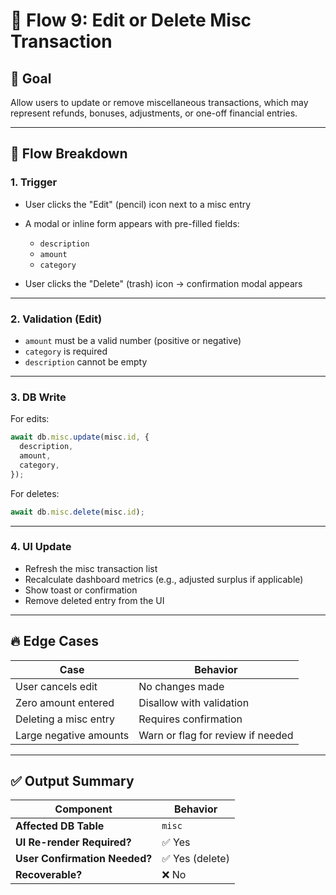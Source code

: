 # 🔄 Flow 9: Edit or Delete Misc Transaction

## 🧠 Goal

Allow users to update or remove miscellaneous transactions, which may represent refunds, bonuses, adjustments, or one-off financial entries.

---

## 🔄 Flow Breakdown

### 1. Trigger

- User clicks the "Edit" (pencil) icon next to a misc entry
- A modal or inline form appears with pre-filled fields:

  - `description`
  - `amount`
  - `category`

- User clicks the "Delete" (trash) icon → confirmation modal appears

---

### 2. Validation (Edit)

- `amount` must be a valid number (positive or negative)
- `category` is required
- `description` cannot be empty

---

### 3. DB Write

For edits:

```ts
await db.misc.update(misc.id, {
  description,
  amount,
  category,
});
```

For deletes:

```ts
await db.misc.delete(misc.id);
```

---

### 4. UI Update

- Refresh the misc transaction list
- Recalculate dashboard metrics (e.g., adjusted surplus if applicable)
- Show toast or confirmation
- Remove deleted entry from the UI

---

## 🔥 Edge Cases

| Case                   | Behavior                          |
| ---------------------- | --------------------------------- |
| User cancels edit      | No changes made                   |
| Zero amount entered    | Disallow with validation          |
| Deleting a misc entry  | Requires confirmation             |
| Large negative amounts | Warn or flag for review if needed |

---

## ✅ Output Summary

| Component                     | Behavior        |
| ----------------------------- | --------------- |
| **Affected DB Table**         | `misc`          |
| **UI Re-render Required?**    | ✅ Yes          |
| **User Confirmation Needed?** | ✅ Yes (delete) |
| **Recoverable?**              | ❌ No           |
